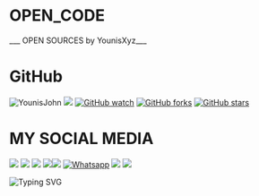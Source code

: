 # OPEN_CODE
___ OPEN SOURCES by YounisXyz___</br>
# GitHub 
![YounisJohn](https://komarev.com/ghpvc/?username=YounisJohn&color=blue)
<a href="https://github.com/YounisXyz"><img src="https://img.shields.io/github/followers/YounisXyz?label=followers&style=social"/></a>
[![GitHub watch](https://img.shields.io/github/watchers/YounisXyz/OPEN_CODE.svg?style=social&label=Watch)](https://GitHub.com/YounisXyz/OPEN_CODE/watchers/)
[![GitHub forks](https://img.shields.io/github/forks/YounisXyz/OPEN_CODE.svg?style=social&label=Fork)](https://GitHub.com/YounisXyz/OPEN_CODE/network/)
[![GitHub stars](https://img.shields.io/github/stars/YounisXyz/OPEN_CODE.svg?style=social&label=Star)](https://GitHub.com/YounisXyz/OPEN_CODE/stargazers/)
# MY SOCIAL MEDIA 
[![](https://img.shields.io/badge/Github-black?logo=Github&logoColor=black&labelColor=white)](https://github.com/YounisXyz) [![](https://img.shields.io/badge/Twitter-blue?logo=Twitter&logoColor=White&labelColor=white)](https://mobile.twitter.com/YounisXyz)
[![](https://img.shields.io/badge/Facebook-blue?logo=Facebook&logoColor=blue&labelColor=white)](https://www.facebook.com/xyzhackers)
[![](https://img.shields.io/badge/Messenger-red?logo=Messenger&logoColor=red&labelColor=black)](https://m.me/xyzhackers)[![](https://img.shields.io/badge/Instagram-red?logo=Instagram&logoColor=red&labelColor=white)](https://www.instagram.com/younisxyz) 
[![Whatsapp](https://img.shields.io/badge/Whatsapp-Younis.Xyz-deepgreen?style=flat-square&logo=whatsapp)](https://wa.me/+923404708884)
[![](https://img.shields.io/badge/YouTube-black?logo=YouTube&logoColor=black&labelColor=white)](https://www.youtube.com/@YounisXyz)
[![](https://img.shields.io/badge/YouTube-red?logo=YouTube&logoColor=red&labelColor=white)](https://youtube.com/@MRTRICKERXYZ)

![Typing SVG](https://readme-typing-svg.herokuapp.com?lines=Dont+Forget+To+Follow+Me+On+GitHub!+)
